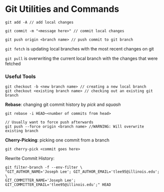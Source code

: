 # Git Utilities and Commands

```
git add -A // add local changes

git commit -m "<message here>" // commit local changes

git push origin <branch name> // push commit to git branch
```

`git fetch` is updating local branches with the most recent changes on git

`git pull` is overwriting the current local branch with the changes that were fetched

### Useful Tools

```
git checkout -b <new branch name> // creating a new local branch
git checkout <existing branch name> // checking out an existing git branch
```

**Rebase**: changing git commit history by _pick_ and _squash_

```
git rebase -i HEAD~<number of commits from head>

// Usually want to force push afterwards
git push --force origin <branch name> //WARNING: Will overwrite existing branch
```

**Cherry-Picking**: picking one commit from a branch

```
git cherry-pick <commit goes here>
```

Rewrite Commit History:

```
git filter-branch -f --env-filter \
"GIT_AUTHOR_NAME='Joseph Lee'; GIT_AUTHOR_EMAIL='tlee95@illinois.edu'; \
GIT_COMMITTER_NAME='Joseph Lee'; GIT_COMMITTER_EMAIL='tlee95@illinois.edu';" HEAD
```
